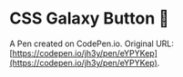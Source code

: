 # CSS Galaxy Button 🚀

A Pen created on CodePen.io. Original URL: [https://codepen.io/jh3y/pen/eYPYKep](https://codepen.io/jh3y/pen/eYPYKep).

